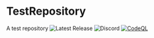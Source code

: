 # TestRepository
A test repository
![Latest Release](https://img.shields.io/github/v/release/theopcoder/PedestriaBotOfficial?style=for-the-badge&include_prereleases) 
![Discord](https://img.shields.io/badge/Discord-TheMLGDude%232177-green?style=for-the-badge)
[![CodeQL](https://github.com/theopcoder/HermitcraftBot/actions/workflows/codeql-analysis.yml/badge.svg)](https://github.com/theopcoder/HermitcraftBot/actions/workflows/codeql-analysis.yml)
